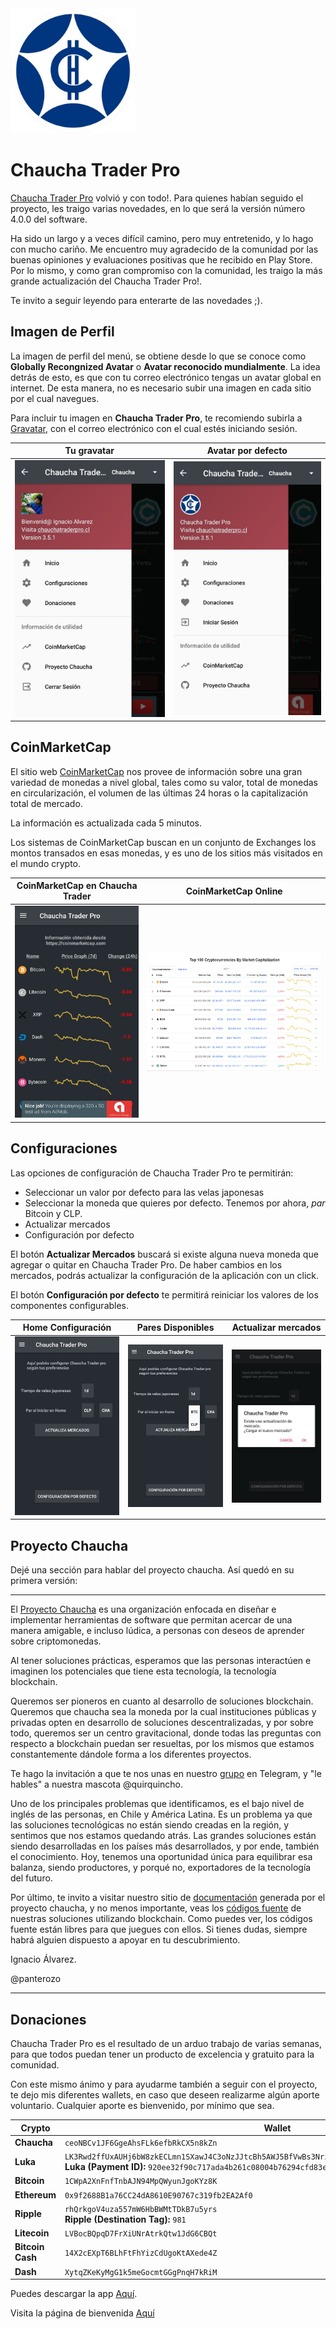 
<img src="./conf/chauchatraderpro.png" alt="drawing" width="200px"/>

# Chaucha Trader Pro


[Chaucha Trader Pro](https://play.google.com/store/apps/details?id=com.panterozo.chauchatraderpro) volvió y con todo!. Para quienes habían seguido el proyecto, les traigo varias novedades, en lo que será la versión número 4.0.0 del software.

Ha sido un largo y a veces difícil camino, pero muy entretenido, y lo hago con mucho cariño. Me encuentro muy agradecido de la comunidad por las buenas opiniones y evaluaciones positivas que he recibido en Play Store.
Por lo mismo, y como gran compromiso con la comunidad, les traigo la más grande actualización del Chaucha Trader Pro!.

Te invito a seguir leyendo para enterarte de las novedades ;).

## Imagen de Perfil

La imagen de perfil del menú, se obtiene desde lo que se conoce como **Globally Recongnized Avatar** o **Avatar reconocido mundialmente**. La idea detrás de esto, es que con tu correo electrónico tengas un avatar global en internet. De esta manera, no es necesario subir una imagen en cada sitio por el cual navegues. 

Para incluir tu imagen en **Chaucha Trader Pro**, te recomiendo subirla a [Gravatar](https://es.gravatar.com/), con el correo electrónico con el cual estés iniciando sesión.


Tu gravatar | Avatar por defecto
-----|-------
![image](img/gravatar01.jpg) | ![image](img/gravatar02.jpg)

## CoinMarketCap

El sitio web [CoinMarketCap](https://coinmarketcap.com/) nos provee de información sobre una gran variedad de monedas a nivel global, tales como su valor, total de monedas en circularización, el volumen de las últimas 24 horas o la capitalización total de mercado.

La información es actualizada cada 5 minutos.

Los sistemas de CoinMarketCap buscan en un conjunto de Exchanges los montos transados en esas monedas, y es uno de los sitios más visitados en el mundo crypto.


CoinMarketCap en Chaucha Trader | CoinMarketCap Online
-----|-------
![image](img/CoinMarketCap.jpg) | ![image](img/CoinMarketCap.png)

## Configuraciones

Las opciones de configuración de Chaucha Trader Pro te permitirán:

- Seleccionar un valor por defecto para las velas japonesas
- Seleccionar la moneda que quieres por defecto. Tenemos por ahora, *par* Bitcoin y CLP.
- Actualizar mercados 
- Configuración por defecto 

El botón **Actualizar Mercados** buscará si existe alguna nueva moneda que agregar o quitar en Chaucha Trader Pro. De haber cambios en los mercados, podrás actualizar la configuración de la aplicación con un click. 

El botón **Configuración por defecto** te permitirá reiniciar los valores de los componentes configurables.

Home Configuración | Pares Disponibles | Actualizar mercados
-----|-------|-------
![image](img/Configuraciones01.jpg) | ![image](img/Configuraciones02.jpg) | ![image](img/Configuraciones03.jpg)

## Proyecto Chaucha


Dejé una sección para hablar del proyecto chaucha. Así quedó en su primera versión:

---

El [Proyecto Chaucha](https://www.chaucha.cl/) es una organización enfocada en diseñar e implementar herramientas de software que permitan acercar de una manera amigable, e incluso lúdica, a personas con deseos de aprender sobre criptomonedas.

Al tener soluciones prácticas, esperamos que las personas interactúen e imaginen los potenciales que tiene esta tecnología, la tecnología blockchain.

Queremos ser pioneros en cuanto al desarrollo de soluciones blockchain. Queremos que chaucha sea la moneda por la cual instituciones públicas y privadas opten en desarrollo de soluciones descentralizadas, y por sobre todo, queremos ser un centro gravitacional, donde todas las preguntas con respecto a blockchain puedan ser resueltas, por los mismos que estamos constantemente dándole forma a los diferentes proyectos.

Te hago la invitación a que te nos unas en nuestro [grupo](https://t.me/chaucha) en Telegram, y "le hables" a nuestra mascota @quirquincho.

Uno de los principales problemas que identificamos, es el bajo nivel de inglés de las personas, en Chile y América Latina. Es un problema ya que las soluciones tecnológicas no están siendo creadas en la región, y sentimos que nos estamos quedando atrás. Las grandes soluciones están siendo desarrolladas en los países más desarrollados, y por ende, también el conocimiento. Hoy, tenemos una oportunidad única para equilibrar esa balanza, siendo productores, y porqué no, exportadores de la tecnología del futuro.

Por último, te invito a visitar nuestro sitio de [documentación](https://docs.chaucha.cl/) generada por el proyecto chaucha, y no menos importante, veas los [códigos fuente](https://github.com/proyecto-chaucha) de nuestras soluciones utilizando blockchain. Como puedes ver, los códigos fuente están libres para que juegues con ellos. Si tienes dudas, siempre habrá alguien dispuesto a apoyar en tu descubrimiento.



Ignacio Álvarez.

@panterozo

---




## Donaciones

Chaucha Trader Pro es el resultado de un arduo trabajo de varias semanas, para que todos puedan tener un producto de excelencia y gratuito para la comunidad.

Con este mismo ánimo y para ayudarme también a seguir con el proyecto, te dejo mis diferentes wallets, en caso que deseen realizarme algún aporte voluntario. Cualquier aporte es bienvenido, por mínimo que sea.


Crypto | Wallet
-----|-------
**Chaucha** | `ceoNBCv1JF6GgeAhsFLk6efbRkCX5n8kZn`
**Luka** | `LK3Rwd2ffUxAUHj6bW8zkECLmn1SXawJ4C3oNzJJtcBh5AWJ5BfVwBs3NrzUxway5tNkcFBF333tR47eQLJXNQ3ECm6XbJV`<br>**Luka (Payment ID):** `920ee32f90c717ada4b261c08004b76294cfd83ed864078de7a30ffa9b94d262`
**Bitcoin** | `1CWpA2XnFnfTnbAJN94MpQWyunJgoKYz8K`
**Ethereum** | `0x9f2688B1a76CC24dA8610E90767c319fb2EA2Af0`
**Ripple** | `rhQrkgoV4uza557mW6HbBWMtTDkB7u5yrs`<br>**Ripple (Destination Tag):** `981`
**Litecoin** | `LVBocBQpqD7FrXiUNrAtrkQtw1JdG6CBQt`
**Bitcoin Cash** | `14X2cEXpT6BLhFtFhYizCdUgoKtAXede4Z`
**Dash** | `XytqZKeKyMgG1k5meGocmtGGgPnqH7kRiM`



Puedes descargar la app [Aquí](https://play.google.com/store/apps/details?id=com.panterozo.chauchatraderpro).

Visita la página de bienvenida [Aquí](https://github.com/panterozo/Donaciones/blob/master/index_prev.md)

